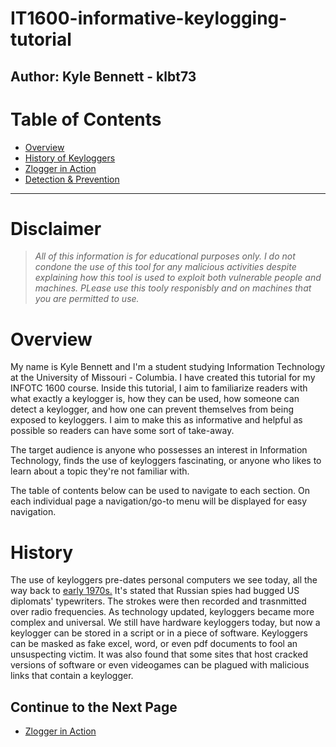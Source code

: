 # IT1600-informative-keylogging-tutorial
Author: Kyle Bennett - klbt73
---

# Table of Contents
- [Overview](#overview)
- [History of Keyloggers](#history)
- [Zlogger in Action](ZloggerInAction.md)
- [Detection & Prevention](Detection&Prevention.md)

---

# Disclaimer
>_All of this information is for educational purposes only. I do not condone the use of this tool for any malicious activities despite explaining how this tool is used to exploit both vulnerable people and machines. PLease use this tooly responisbly and on machines that you are permitted to use._

# Overview
My name is Kyle Bennett and I'm a student studying Information Technology at the University of Missouri - Columbia. I have created this tutorial for my INFOTC 1600 course. Inside this tutorial, I aim to familiarize readers with what exactly a keylogger is, how they can be used, how someone can detect a keylogger, and how one can prevent themselves from being exposed to keyloggers. I aim to make this as informative and helpful as possible so readers can have some sort of take-away. 

The target audience is anyone who possesses an interest in Information Technology, finds the use of keyloggers fascinating, or anyone who likes to learn about a topic they're not familiar with.

The table of contents below can be used to navigate to each section. On each individual page a navigation/go-to menu will be displayed for easy navigation. 

# History
The use of keyloggers pre-dates personal computers we see today, all the way back to [early 1970s.](https://community.spiceworks.com/topic/2003395-what-is-keylogging-definition-history-and-how-to-detect-word-of-the-week#:~:text=Keylogging%20predates%20the%20era%20of,the%20keystrokes%20via%20radio%20frequency) It's stated that Russian spies had bugged US diplomats' typewriters. The strokes were then recorded and trasnmitted over radio frequencies. As technology updated, keyloggers became more complex and universal. We still have hardware keyloggers today, but now a keylogger can be stored in a script or in a piece of software. Keyloggers can be masked as fake excel, word, or even pdf documents to fool an unsuspecting victim. It was also found that some sites that host cracked versions of software or even videogames can be plagued with malicious links that contain a keylogger.

## Continue to the Next Page
- [Zlogger in Action](ZloggerInAction.md)

